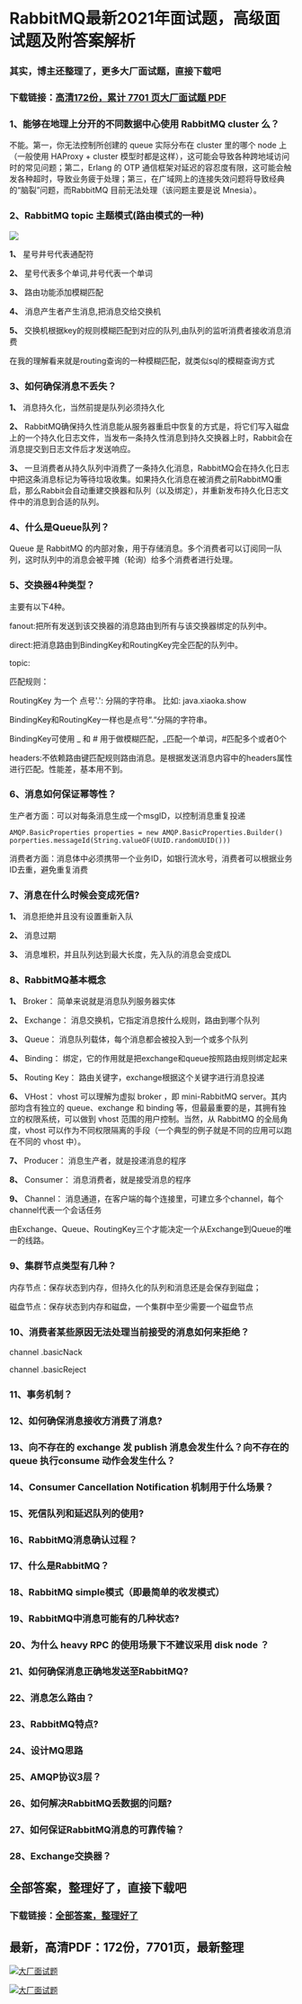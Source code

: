 # RabbitMQ最新2021年面试题，高级面试题及附答案解析

### 其实，博主还整理了，更多大厂面试题，直接下载吧

### 下载链接：[高清172份，累计 7701 页大厂面试题  PDF](https://github.com/souyunku/DevBooks/blob/master/docs/index.md)



### 1、能够在地理上分开的不同数据中心使用 RabbitMQ cluster 么？

不能。第一，你无法控制所创建的 queue 实际分布在 cluster 里的哪个 node 上（一般使用 HAProxy + cluster 模型时都是这样），这可能会导致各种跨地域访问时的常见问题；第二，Erlang 的 OTP 通信框架对延迟的容忍度有限，这可能会触发各种超时，导致业务疲于处理；第三，在广域网上的连接失效问题将导致经典的“脑裂”问题，而RabbitMQ 目前无法处理（该问题主要是说 Mnesia）。


### 2、RabbitMQ topic 主题模式(路由模式的一种)

![](https://gitee.com/souyunkutech/souyunku-home/raw/master/images/souyunku-web/2020/5/2/030/5/35_8.png#alt=35%5C_8.png)

**1、** 星号井号代表通配符

**2、** 星号代表多个单词,井号代表一个单词

**3、** 路由功能添加模糊匹配

**4、** 消息产生者产生消息,把消息交给交换机

**5、** 交换机根据key的规则模糊匹配到对应的队列,由队列的监听消费者接收消息消费

在我的理解看来就是routing查询的一种模糊匹配，就类似sql的模糊查询方式


### 3、如何确保消息不丢失？

**1、** 消息持久化，当然前提是队列必须持久化

**2、** RabbitMQ确保持久性消息能从服务器重启中恢复的方式是，将它们写入磁盘上的一个持久化日志文件，当发布一条持久性消息到持久交换器上时，Rabbit会在消息提交到日志文件后才发送响应。

**3、** 一旦消费者从持久队列中消费了一条持久化消息，RabbitMQ会在持久化日志中把这条消息标记为等待垃圾收集。如果持久化消息在被消费之前RabbitMQ重启，那么Rabbit会自动重建交换器和队列（以及绑定），并重新发布持久化日志文件中的消息到合适的队列。


### 4、什么是Queue队列？

Queue 是 RabbitMQ 的内部对象，用于存储消息。多个消费者可以订阅同一队列，这时队列中的消息会被平摊（轮询）给多个消费者进行处理。


### 5、交换器4种类型？

主要有以下4种。

fanout:把所有发送到该交换器的消息路由到所有与该交换器绑定的队列中。

direct:把消息路由到BindingKey和RoutingKey完全匹配的队列中。

topic:

匹配规则：

RoutingKey 为一个 点号'.': 分隔的字符串。 比如: java.xiaoka.show

BindingKey和RoutingKey一样也是点号“.“分隔的字符串。

BindingKey可使用 _ 和 # 用于做模糊匹配，_匹配一个单词，#匹配多个或者0个

headers:不依赖路由键匹配规则路由消息。是根据发送消息内容中的headers属性进行匹配。性能差，基本用不到。


### 6、消息如何保证幂等性？

生产者方面：可以对每条消息生成一个msgID，以控制消息重复投递

```
AMQP.BasicProperties properties = new AMQP.BasicProperties.Builder()
porperties.messageId(String.valueOF(UUID.randomUUID()))
```

消费者方面：消息体中必须携带一个业务ID，如银行流水号，消费者可以根据业务ID去重，避免重复消费


### 7、消息在什么时候会变成死信?

**1、** 消息拒绝并且没有设置重新入队

**2、** 消息过期

**3、** 消息堆积，并且队列达到最大长度，先入队的消息会变成DL


### 8、RabbitMQ基本概念

**1、** Broker： 简单来说就是消息队列服务器实体

**2、** Exchange： 消息交换机，它指定消息按什么规则，路由到哪个队列

**3、** Queue： 消息队列载体，每个消息都会被投入到一个或多个队列

**4、** Binding： 绑定，它的作用就是把exchange和queue按照路由规则绑定起来

**5、** Routing Key： 路由关键字，exchange根据这个关键字进行消息投递

**6、** VHost： vhost 可以理解为虚拟 broker ，即 mini-RabbitMQ server。其内部均含有独立的 queue、exchange 和 binding 等，但最最重要的是，其拥有独立的权限系统，可以做到 vhost 范围的用户控制。当然，从 RabbitMQ 的全局角度，vhost 可以作为不同权限隔离的手段（一个典型的例子就是不同的应用可以跑在不同的 vhost 中）。

**7、** Producer： 消息生产者，就是投递消息的程序

**8、** Consumer： 消息消费者，就是接受消息的程序

**9、** Channel： 消息通道，在客户端的每个连接里，可建立多个channel，每个channel代表一个会话任务

由Exchange、Queue、RoutingKey三个才能决定一个从Exchange到Queue的唯一的线路。


### 9、集群节点类型有几种？

内存节点：保存状态到内存，但持久化的队列和消息还是会保存到磁盘；

磁盘节点：保存状态到内存和磁盘，一个集群中至少需要一个磁盘节点


### 10、消费者某些原因无法处理当前接受的消息如何来拒绝？

channel .basicNack

channel .basicReject


### 11、事务机制？
### 12、如何确保消息接收方消费了消息?
### 13、向不存在的 exchange 发 publish 消息会发生什么？向不存在的 queue 执行consume 动作会发生什么？
### 14、Consumer Cancellation Notification 机制用于什么场景？
### 15、死信队列和延迟队列的使用?
### 16、RabbitMQ消息确认过程？
### 17、什么是RabbitMQ？
### 18、RabbitMQ simple模式（即最简单的收发模式）
### 19、RabbitMQ中消息可能有的几种状态?
### 20、为什么 heavy RPC 的使用场景下不建议采用 disk node ？
### 21、如何确保消息正确地发送至RabbitMQ?
### 22、消息怎么路由？
### 23、RabbitMQ特点?
### 24、设计MQ思路
### 25、AMQP协议3层？
### 26、如何解决RabbitMQ丢数据的问题?
### 27、如何保证RabbitMQ消息的可靠传输？
### 28、Exchange交换器？




## 全部答案，整理好了，直接下载吧

### 下载链接：[全部答案，整理好了](https://www.souyunku.com/wp-content/uploads/weixin/githup-weixin-2.png)




## 最新，高清PDF：172份，7701页，最新整理

[![大厂面试题](https://www.souyunku.com/wp-content/uploads/weixin/mst.png "架构师专栏")](https://www.souyunku.com/wp-content/uploads/weixin/githup-weixin.png "架构师专栏")

[![大厂面试题](https://www.souyunku.com/wp-content/uploads/weixin/githup-weixin.png "架构师专栏")](https://www.souyunku.com/wp-content/uploads/weixin/githup-weixin.png "架构师专栏")
